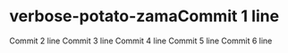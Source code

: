 # verbose-potato-zamaCommit 1 line
Commit 2 line
Commit 3 line
Commit 4 line
Commit 5 line
Commit 6 line
